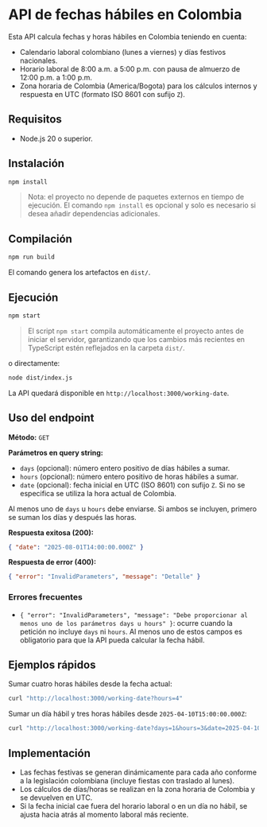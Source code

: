 # API de fechas hábiles en Colombia

Esta API calcula fechas y horas hábiles en Colombia teniendo en cuenta:

- Calendario laboral colombiano (lunes a viernes) y días festivos nacionales.
- Horario laboral de 8:00 a.m. a 5:00 p.m. con pausa de almuerzo de 12:00 p.m. a 1:00 p.m.
- Zona horaria de Colombia (America/Bogota) para los cálculos internos y respuesta en UTC (formato ISO 8601 con sufijo `Z`).

## Requisitos

- Node.js 20 o superior.

## Instalación

```bash
npm install
```

> Nota: el proyecto no depende de paquetes externos en tiempo de ejecución. El comando `npm install` es opcional y solo es necesario si desea añadir dependencias adicionales.

## Compilación

```bash
npm run build
```

El comando genera los artefactos en `dist/`.

## Ejecución

```bash
npm start
```

> El script `npm start` compila automáticamente el proyecto antes de iniciar el servidor, garantizando que los cambios más recientes
> en TypeScript estén reflejados en la carpeta `dist/`.

o directamente:

```bash
node dist/index.js
```

La API quedará disponible en `http://localhost:3000/working-date`.

## Uso del endpoint

**Método:** `GET`

**Parámetros en query string:**

- `days` (opcional): número entero positivo de días hábiles a sumar.
- `hours` (opcional): número entero positivo de horas hábiles a sumar.
- `date` (opcional): fecha inicial en UTC (ISO 8601) con sufijo `Z`. Si no se especifica se utiliza la hora actual de Colombia.

Al menos uno de `days` u `hours` debe enviarse. Si ambos se incluyen, primero se suman los días y después las horas.

**Respuesta exitosa (200):**

```json
{ "date": "2025-08-01T14:00:00.000Z" }
```

**Respuesta de error (400):**

```json
{ "error": "InvalidParameters", "message": "Detalle" }
```

### Errores frecuentes

- `{ "error": "InvalidParameters", "message": "Debe proporcionar al menos uno de los parámetros days u hours" }`: ocurre cuando la
  petición no incluye `days` ni `hours`. Al menos uno de estos campos es obligatorio para que la API pueda calcular la fecha hábil.

## Ejemplos rápidos

Sumar cuatro horas hábiles desde la fecha actual:

```bash
curl "http://localhost:3000/working-date?hours=4"
```

Sumar un día hábil y tres horas hábiles desde `2025-04-10T15:00:00.000Z`:

```bash
curl "http://localhost:3000/working-date?days=1&hours=3&date=2025-04-10T15:00:00.000Z"
```

## Implementación

- Las fechas festivas se generan dinámicamente para cada año conforme a la legislación colombiana (incluye fiestas con traslado al lunes).
- Los cálculos de días/horas se realizan en la zona horaria de Colombia y se devuelven en UTC.
- Si la fecha inicial cae fuera del horario laboral o en un día no hábil, se ajusta hacia atrás al momento laboral más reciente.
